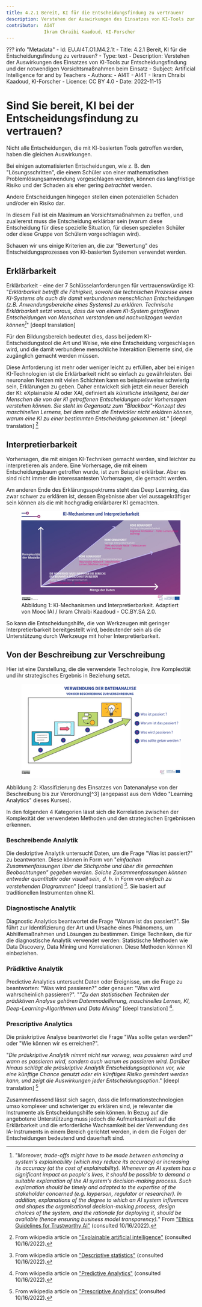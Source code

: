 ```yaml
---
title: 4.2.1 Bereit, KI für die Entscheidungsfindung zu vertrauen?
description: Verstehen der Auswirkungen des Einsatzes von KI-Tools zur Entscheidungsfindung und der notwendigen Vorsichtsmaßnahmen beim Einsatz
contributor:  AI4T
              Ikram Chraibi Kaadoud, KI-Forscher
---
```

??? info "Metadata"
    - Id: EU.AI4T.O1.M4.2.1t
    - Title: 4.2.1 Bereit, KI für die Entscheidungsfindung zu vertrauen?
    - Type: text
    - Description: Verstehen der Auswirkungen des Einsatzes von KI-Tools zur Entscheidungsfindung und der notwendigen Vorsichtsmaßnahmen beim Einsatz
    - Subject: Artificial Intelligence for and by Teachers
    - Authors:
        - AI4T 
        - AI4T
        - Ikram Chraibi Kaadoud, KI-Forscher
    - Licence: CC BY 4.0
    - Date: 2022-11-15


# Sind Sie bereit, KI bei der Entscheidungsfindung zu vertrauen?

Nicht alle Entscheidungen, die mit KI-basierten Tools getroffen werden, haben die gleichen Auswirkungen.

Bei einigen automatisierten Entscheidungen, wie z. B. den "Lösungsschritten", die einem Schüler von einer mathematischen Problemlösungsanwendung vorgeschlagen werden, können das langfristige Risiko und der Schaden als eher gering *betrachtet* werden.

Andere Entscheidungen hingegen stellen einen potenziellen Schaden und/oder ein Risiko dar.

In diesem Fall ist ein Maximum an Vorsichtsmaßnahmen zu treffen, und zuallererst muss die Entscheidung erklärbar sein (warum diese Entscheidung für diese spezielle Situation, für diesen speziellen Schüler oder diese Gruppe von Schülern vorgeschlagen wird).

Schauen wir uns einige Kriterien an, die zur "Bewertung" des Entscheidungsprozesses von KI-basierten Systemen verwendet werden.

## Erklärbarkeit

Erklärbarkeit - eine der 7 Schlüsselanforderungen für vertrauenswürdige KI: "_Erklärbarkeit betrifft die Fähigkeit, sowohl die technischen Prozesse eines KI-Systems als auch die damit verbundenen menschlichen Entscheidungen (z.B. Anwendungsbereiche eines Systems) zu erklären. Technische Erklärbarkeit setzt voraus, dass die von einem KI-System getroffenen Entscheidungen von Menschen verstanden und nachvollzogen werden können[^1]_" [deepl translation]

Für den Bildungsbereich bedeutet dies, dass bei jedem KI-Entscheidungstool die Art und Weise, wie eine Entscheidung vorgeschlagen wird, und die damit verbundene menschliche Interaktion Elemente sind, die zugänglich gemacht werden müssen.

Diese Anforderung ist mehr oder weniger leicht zu erfüllen, aber bei einigen KI-Technologien ist die Erklärbarkeit nicht so einfach zu gewährleisten. Bei neuronalen Netzen mit vielen Schichten kann es beispielsweise schwierig sein, Erklärungen zu geben. Daher entwickelt sich jetzt ein neuer Bereich der KI: eXplainable AI oder XAI, definiert als _künstliche Intelligenz, bei der Menschen die von der KI getroffenen Entscheidungen oder Vorhersagen verstehen können. Sie steht im Gegensatz zum "Blackbox"-Konzept des maschinellen Lernens, bei dem selbst die Entwickler nicht erklären können, warum eine KI zu einer bestimmten Entscheidung gekommen ist._" [deepl translation] [^2]

## Interpretierbarkeit

Vorhersagen, die mit einigen KI-Techniken gemacht werden, sind leichter zu interpretieren als andere. Eine Vorhersage, die mit einem Entscheidungsbaum getroffen wurde, ist zum Beispiel erklärbar. Aber es sind nicht immer die interessantesten Vorhersagen, die gemacht werden.

Am anderen Ende des Erklärungsspektrums steht das Deep Learning, das zwar schwer zu erklären ist, dessen Ergebnisse aber viel aussagekräftiger sein können als die mit hochgradig erklärbarer KI gemachten.

<figure>
  <img src="Images/AI-mecanisms-and-interpretability-HQ-DE.jpg" alt="Representation of AI mechanisms and interpretability." />
  <figcaption>Abbildung 1: KI-Mechanismen und Interpretierbarkeit.
 Adaptiert von Mooc IAI / Ikram Chraibi Kaadoud - CC.BY.SA 2.0.</figcaption>
</figure>

So kann die Entscheidungshilfe, die von Werkzeugen mit geringer Interpretierbarkeit bereitgestellt wird, bedeutender sein als die Unterstützung durch Werkzeuge mit hoher Interpretierbarkeit.

## Von der Beschreibung zur Verschreibung

Hier ist eine Darstellung, die die verwendete Technologie, ihre Komplexität und ihr strategisches Ergebnis in Beziehung setzt.

<figure>
  <img src="Images/Data-analysis-uses-from-description-to-prescription-HQ-DE.png" alt="Representation of Data analysis uses from description to prescription." />
</figure>
Abbildung 2: Klassifizierung des Einsatzes von Datenanalyse von der Beschreibung bis zur Verordnung[^3] (angepasst aus dem Video "Learning Analytics" dieses Kurses).

In den folgenden 4 Kategorien lässt sich die Korrelation zwischen der Komplexität der verwendeten Methoden und den strategischen Ergebnissen erkennen.

### Beschreibende Analytik

Die deskriptive Analytik untersucht Daten, um die Frage "Was ist passiert?" zu beantworten.
Diese können in Form von "*einfachen Zusammenfassungen über die Stichprobe und über die gemachten Beobachtungen" gegeben werden. Solche Zusammenfassungen können entweder quantitativ oder visuell sein, d. h. in Form von einfach zu verstehenden Diagrammen*" [deepl translation] [^4]. Sie basiert auf traditionellen Instrumenten ohne KI.

### Diagnostische Analytik

Diagnostic Analytics beantwortet die Frage "Warum ist das passiert?".
Sie führt zur Identifizierung der Art und Ursache eines Phänomens, um Abhilfemaßnahmen und Lösungen zu bestimmen. Einige Techniken, die für die diagnostische Analytik verwendet werden: Statistische Methoden wie Data Discovery, Data Mining und Korrelationen. Diese Methoden können KI einbeziehen.

### Prädiktive Analytik

Predictive Analytics untersucht Daten oder Ereignisse, um die Frage zu beantworten: "Was wird passieren?" oder genauer: "Was wird wahrscheinlich passieren?".
"*"Zu den statistischen Techniken der prädiktiven Analyse gehören Datenmodellierung, maschinelles Lernen, KI, Deep-Learning-Algorithmen und Data Mining*" [deepl translation] [^5].

### Prescriptive Analytics

Die präskriptive Analyse beantwortet die Frage "Was sollte getan werden?" oder "Wie können wir es erreichen?".

"*Die präskriptive Analytik nimmt nicht nur vorweg, was passieren wird und wann es passieren wird, sondern auch warum es passieren wird. Darüber hinaus schlägt die präskriptive Analytik Entscheidungsoptionen vor, wie eine künftige Chance genutzt oder ein künftiges Risiko gemindert werden kann, und zeigt die Auswirkungen jeder Entscheidungsoption*." [deepl translation] [^6]

Zusammenfassend lässt sich sagen, dass die Informationstechnologien umso komplexer und schwieriger zu erklären sind, je relevanter die Instrumente als Entscheidungshilfe sein können.
In Bezug auf die angebotene Unterstützung muss jedoch die Aufmerksamkeit auf die Erklärbarkeit und die erforderliche Wachsamkeit bei der Verwendung des IA-Instruments in einem Bereich gerichtet werden, in dem die Folgen der Entscheidungen bedeutend und dauerhaft sind.

[^1]: "*Moreover, trade-offs might have to be made between enhancing a system's explainability (which may reduce its accuracy) or increasing its accuracy (at the cost of explainability). Whenever an AI system has a significant impact on people's lives, it should be possible to demand a suitable explanation of the AI system's decision-making process. Such explanation should be timely and adapted to the expertise of the stakeholder concerned (e.g. layperson, regulator or researcher). In addition, explanations of the degree to which an AI system influences and shapes the organisational decision-making process, design choices of the system, and the rationale for deploying it, should be available (hence ensuring business model transparency).*" From ["Ethics Guidelines for Trustworthy AI"](https://ec.europa.eu/futurium/en/ai-alliance-consultation/guidelines/1.html#Transparency) (consulted 10/16/2022).

[^2]: From wikipedia article on ["Explainable artificial intelligence"](https://en.wikipedia.org/wiki/Explainable_artificial_intelligence) (consulted 10/16/2022).  

[^3]: See in this course the section 1.1.3. on Learning analytics (video).  

[^4]: From wikipedia article on ["Descriptive statistics"](https://en.wikipedia.org/wiki/Descriptive_statistics) (consulted 10/16/2022).  

[^5]: From wikipedia article on ["Predictive Analytics"](https://en.wikipedia.org/wiki/Predictive_analytics) (consulted 10/16/2022).  

[^6]: From wikipedia article on ["Prescriptive Analytics"](https://en.wikipedia.org/wiki/Prescriptive_analytics) (consulted 10/16/2022).
